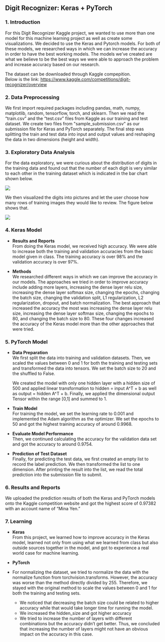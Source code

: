 ## Digit Recognizer: Keras + PyTorch

### 1. Introduction

For this Digit Recognizer Kaggle project, we wanted to use more than one model for this machine learning project as well as create some visualizations. We decided to use the Keras and Pytorch models. For both of these models, we researched ways in which we can increase the accuracy in order to have the best working models. The models we’ve created are what we believe to be the best ways we were able to approach the problem and increase accuracy based on our research. <br>

The dataset can be downloaded through Kaggle compepition. <br>
Below is the link: https://www.kaggle.com/competitions/digit-recognizer/overview

### 2. Data Preprocessing

We first import required packages including pandas, math, numpy, matplotlib, random, tensorflow, torch, and sklearn. Then we read the “train.csv” and  the “test.csv” files from Kaggle as our training and test dataset. We create two files from "sample_submission.csv" as our submission file for Keras and PyTorch separately. The final step was splitting the train and test data into input and output values and reshaping the data in two dimensions (height and width).

### 3. Exploratory Data Analysis 

For the data exploratory, we were curious about the distribution of digits in the training data and found out that the number of each digit is very similar to each other in the training dataset which is indicated in the bar chart shown below.

![](https://ppt.cc/fd0Qax@.png)

We then visualized the digits into pictures and let the user choose how many rows of training images they would like to review. The figure below shows that.

![](https://ppt.cc/fL9qGx@.png)

### 4. Keras Model

-	**Results and Reports** <br>
From doing the Keras model, we received high accuracy. We were able to increase both the training and validation accuracies from the basic model given in class. The training accuracy is over 98% and the validation accuracy is over 97%. 

-	**Methods** <br>
We researched different ways in which we can improve the accuracy in our models. The approaches we tried in order to improve accuracy include adding more layers, increasing the dense layer relu size, increasing the dense layer softmax size, changing the epochs, changing the batch size, changing the validation split, L1 regularization, L2 regularization, dropout, and batch normalization. The best approach that increased the accuracy the most was increasing the dense layer relu size, increasing the dense layer softmax size, changing the epochs to 80, and changing the batch size to 80. These four changes increased the accuracy of the Keras model more than the other approaches that were tried. 

### 5. PyTorch Model

-	**Data Preparation** <br>
We first split the data into training and validation datasets. Then, we scaled the values between 0 and 1 for both the training and testing sets and transformed the data into tensors. We set the batch size to 20 and the shuffled to False.

    We created the model with only one hidden layer with a hidden size of 500 and applied linear transformation to hidden = input A^T + b as well as output     = hidden A^T + b. Finally, we applied the dimensional output Tensor within the range [0,1] and summed to 1.

-	**Train Model** <br>
For training the model, we set the learning rate to 0.001 and implemented the Adam algorithm as the optimizer. We set the epochs to 50 and got the highest training accuracy of around 0.9968.

-	**Evaluate Model Performance** <br>
Then, we continued calculating the accuracy for the validation data set and got the accuracy to around 0.9754.

-	**Prediction of Test Dataset** <br>
Finally, for predicting the test data, we first created an empty list to record the label prediction. We then transformed the list to one dimension. After printing the result into the list, we read the total prediction into the submission file to submit.

### 6. Results and Reports
We uploaded the prediction results of both the Keras and PyTorch models onto the Kaggle competition website and got the highest score of 0.97382 with an account name of “Mina Yen.”

### 7. Learning
-	**Keras** <br>
From this project, we learned how to improve accuracy in the Keras model, learned not only from using what we learned from class but also outside sources together in the model, and got to experience a real world case for machine learning.

-	**PyTorch** <br>
- For normalizing the dataset, we tried to normalize the data with the normalize function from torchvision.transforms. However, the accuracy was worse than the method directly divided by 255. Therefore, we stayed with the original method to scale the values between 0 and 1 for both the training and testing sets.
  
    - We noticed that decreasing the batch size could be related to higher accuracy while that would take longer time for running the model.
    - We increased the hidden_size and got higher accuracy
    - We tried to increase the number of layers with different combinations but the accuracy didn’t get better. Thus, we concluded that increasing the number of layers might not have an obvious impact on the accuracy in this case.


